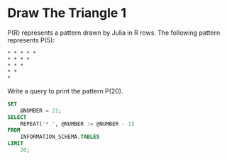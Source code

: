 # Draw The Triangle 1

P(R) represents a pattern drawn by Julia in R rows. The following pattern represents P(5):

```
* * * * * 
* * * * 
* * * 
* * 
*
```

Write a query to print the pattern P(20).


```SQL
SET 
    @NUMBER = 21;
SELECT 
    REPEAT('* ', @NUMBER := @NUMBER - 1) 
FROM 
    INFORMATION_SCHEMA.TABLES 
LIMIT 
    20;
```
